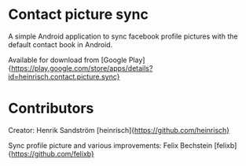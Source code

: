 Contact picture sync
==
A simple Android application to sync facebook profile pictures with the default contact book in Android.

Available for download from [Google Play]{https://play.google.com/store/apps/details?id=heinrisch.contact.picture.sync}

Contributors
==
Creator:
Henrik Sandström [heinrisch]{https://github.com/heinrisch}

Sync profile picture and various improvements:
Felix Bechstein [felixb]{https://github.com/felixb}
